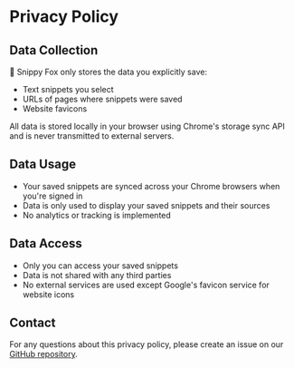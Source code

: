 
# Privacy Policy

## Data Collection
🦊 Snippy Fox only stores the data you explicitly save:
- Text snippets you select
- URLs of pages where snippets were saved
- Website favicons

All data is stored locally in your browser using Chrome's storage sync API and is never transmitted to external servers.

## Data Usage
- Your saved snippets are synced across your Chrome browsers when you're signed in
- Data is only used to display your saved snippets and their sources
- No analytics or tracking is implemented

## Data Access
- Only you can access your saved snippets
- Data is not shared with any third parties
- No external services are used except Google's favicon service for website icons

## Contact
For any questions about this privacy policy, please create an issue on our [GitHub repository](../../issues).